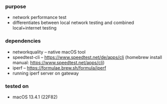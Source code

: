 ### purpose
- network performance test
- differentiates between local network testing and combined local+internet testing

### dependencies
- networkquality – native macOS tool
- speedtest-cli – https://www.speedtest.net/de/apps/cli (homebrew install manual: https://www.speedtest.net/apps/cli)
- iperf – https://formulae.brew.sh/formula/iperf
- running iperf server on gateway

### tested on
- macOS 13.4.1 (22F82)